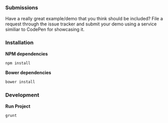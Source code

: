 ### Submissions

Have a really great example/demo that you think should be included?
File a request through the issue tracker and submit your demo using 
a service similiar to CodePen for showcasing it.

### Installation

**NPM dependencies**

```bash
npm install
```

**Bower dependencies**

```bash
bower install
```

### Development

**Run Project**

```bash
grunt
```